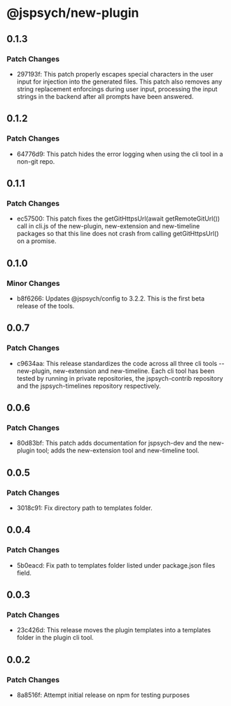 # @jspsych/new-plugin

## 0.1.3

### Patch Changes

- 297193f: This patch properly escapes special characters in the user input for injection into the generated files. This patch also removes any string replacement enforcings during user input, processing the input strings in the backend after all prompts have been answered.

## 0.1.2

### Patch Changes

- 64776d9: This patch hides the error logging when using the cli tool in a non-git repo.

## 0.1.1

### Patch Changes

- ec57500: This patch fixes the getGitHttpsUrl(await getRemoteGitUrl()) call in cli.js of the new-plugin, new-extension and new-timeline packages so that this line does not crash from calling getGitHttpsUrl() on a promise.

## 0.1.0

### Minor Changes

- b8f6266: Updates @jspsych/config to 3.2.2. This is the first beta release of the tools.

## 0.0.7

### Patch Changes

- c9634aa: This release standardizes the code across all three cli tools -- new-plugin, new-extension and new-timeline. Each cli tool has been tested by running in private repositories, the jspsych-contrib repository and the jspsych-timelines repository respectively.

## 0.0.6

### Patch Changes

- 80d83bf: This patch adds documentation for jspsych-dev and the new-plugin tool; adds the new-extension tool and new-timeline tool.

## 0.0.5

### Patch Changes

- 3018c91: Fix directory path to templates folder.

## 0.0.4

### Patch Changes

- 5b0eacd: Fix path to templates folder listed under package.json files field.

## 0.0.3

### Patch Changes

- 23c426d: This release moves the plugin templates into a templates folder in the plugin cli tool.

## 0.0.2

### Patch Changes

- 8a8516f: Attempt initial release on npm for testing purposes

